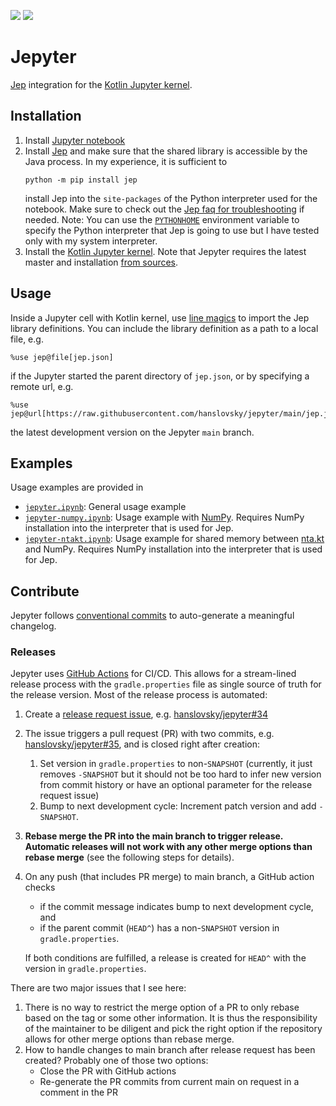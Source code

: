 [![](https://jitpack.io/v/me.hanslovsky/jepyter.svg)](https://jitpack.io/#me.hanslovsky/jepyter)
[![](http://github.com/hanslovsky/jepyter/actions/workflows/build.yaml/badge.svg)](http://github.com/hanslovsky/jepyter/actions/workflows/build.yaml)

# Jepyter

[Jep](https://github.com/ninia/jep) integration for the [Kotlin Jupyter kernel](https://github.com/Kotlin/kotlin-jupyter).

## Installation

 1. Install [Jupyter notebook](https://github.com/jupyter/notebook#installation)
 2. Install [Jep](https://github.com/ninia/jep/wiki/Getting-Started#installing-jep) and make sure that the shared library is accessible by the Java process. In my experience, it is sufficient to
    ```shell
    python -m pip install jep
    ```
    install Jep into the `site-packages` of the Python interpreter used for the notebook. Make sure to check out the [Jep faq for troubleshooting](https://github.com/ninia/jep/wiki/FAQ#how-do-i-fix-unsatisfied-link-error-no-jep-in-javalibrarypath) if needed. Note: You can use the [`PYTHONHOME`](https://github.com/ninia/jep/issues/92) environment variable to specify the Python interpreter that Jep is going to use but I have tested only with my system interpreter.
 3. Install the [Kotlin Jupyter kernel](https://github.com/Kotlin/kotlin-jupyter). Note that Jepyter requires the latest master and installation [from sources](https://github.com/Kotlin/kotlin-jupyter#from-sources).


## Usage

Inside a Jupyter cell with Kotlin kernel, use [line magics](https://github.com/Kotlin/kotlin-jupyter#line-magics) to import the Jep library definitions. You can include the library definition as a path to a local file, e.g.

```
%use jep@file[jep.json]
```
if the Jupyter started the parent directory of  `jep.json`, or by specifying a remote url, e.g.
```
%use jep@url[https://raw.githubusercontent.com/hanslovsky/jepyter/main/jep.json]
```
the latest development version on the Jepyter `main` branch.


## Examples

Usage examples are provided in
 - [`jepyter.ipynb`](jepyter.ipynb): General usage example
 - [`jepyter-numpy.ipynb`](jepyter-numpy.ipynb): Usage example with [NumPy](https://numpy.org/). Requires NumPy installation into the interpreter that is used for Jep.
 - [`jepyter-ntakt.ipynb`](jepyter-ntakt.ipynb): Usage example for shared memory between [nta.kt](https://github.com/saalfeldlab/ntakt) and NumPy. Requires NumPy installation into the interpreter that is used for Jep.

## Contribute

Jepyter follows [conventional commits](https://www.conventionalcommits.org/) to auto-generate a meaningful changelog.


### Releases
Jepyter uses [GitHub Actions](https://github.com/features/actions) for CI/CD.
This allows for a stream-lined release process with the `gradle.properties` file as single source of truth for the release version. Most of the release process is automated:
 1. Create a [release request issue](https://github.com/hanslovsky/jepyter/issues/new?assignees=&labels=release+request&template=request-release.md&title=%5BRELEASE%5D), e.g. [hanslovsky/jepyter#34](https://github.com/hanslovsky/jepyter/issues/34)
 2. The issue triggers a pull request (PR) with two commits, e.g. [hanslovsky/jepyter#35](https://github.com/hanslovsky/jepyter/issues/35), and is closed right after creation:
    1. Set version in `gradle.properties` to non-`SNAPSHOT` (currently, it just removes `-SNAPSHOT` but it should not be too hard to infer new version from commit history or have an optional parameter for the release request issue)
    2. Bump to next development cycle: Increment patch version and add `-SNAPSHOT`.
 3. **Rebase merge the PR into the main branch to trigger release. Automatic releases will not work with any other merge options than rebase merge** (see the following steps for details).
 4. On any push (that includes PR merge) to main branch, a GitHub action checks
    - if the commit message indicates bump to next development cycle, and
    - if the parent commit (`HEAD^`) has a non-`SNAPSHOT` version in `gradle.properties`.

    If both conditions are fulfilled, a release is created for `HEAD^` with the version in `gradle.properties`.

There are two major issues that I see here:
 1. There is no way to restrict the merge option of a PR to only rebase based on the tag or some other information.
    It is thus the responsibility of the maintainer to be diligent and pick the right option
    if the repository allows for other merge options than rebase merge.
 2. How to handle changes to main branch after release request has been created? Probably one of those two options:
    - Close the PR with GitHub actions
    - Re-generate the PR commits from current main on request in a comment in the PR
